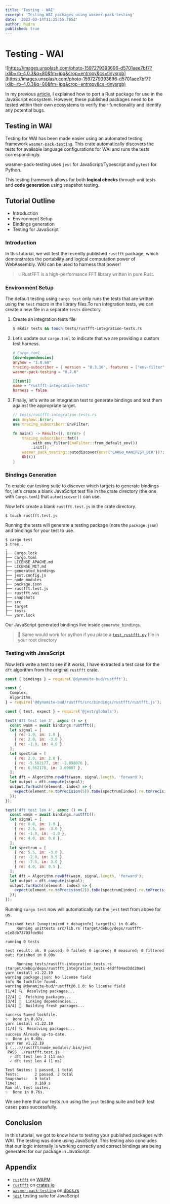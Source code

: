 ```yaml
---
title: 'Testing - WAI'
excerpt: 'Testing WAI packages using wasmer-pack-testing'
date: '2023-03-14T11:25:55.785Z'
author: Rudra
published: true
---
```


# Testing - WAI

![https://images.unsplash.com/photo-1597279393696-d5701aee7bf7?ixlib=rb-4.0.3&q=80&fm=jpg&crop=entropy&cs=tinysrgb](https://images.unsplash.com/photo-1597279393696-d5701aee7bf7?ixlib=rb-4.0.3&q=80&fm=jpg&crop=entropy&cs=tinysrgb)

In my previous [article](https://wasmer.io/posts/WAI-is-the-answer), I explained how to port a Rust package for use in the JavaScript ecosystem. However, these published packages need to be tested within their own ecosystems to verify their functionality and identify any potential bugs.

## Testing in WAI

Testing for WAI has been made easier using an automated testing framework [`wasmer-pack-testing`](https://crates.io/crates/wasmer-pack-testing). This crate automatically discovers the tests for available language configurations for WAI and runs the tests correspondingly.

wasmer-pack-testing uses `jest` for JavaScript/Typescript and `pytest` for Python.

This testing framework allows for both **logical checks** through unit tests and **code generation** using snapshot testing.

## Tutorial Outline

- Introduction
- Environment Setup
- Bindings generation
- Testing for JavaScript

### Introduction

In this tutorial, we will test the recently published `rustfft` package, which demonstrates the portability and logical computation power of WebAssembly. WAI can be used to harness that power!

> 💡 RustFFT is a high-performance FFT library written in pure Rust.

### Environment Setup

The default testing using `cargo test` only runs the tests that are written using the `test` macro in the library files.To run integration tests, we can create a new file in a separate `tests` directory.

1. Create an integration tests file

   ```bash
   $ mkdir tests && touch tests/rustfft-integration-tests.rs
   ```

2. Let’s update our `cargo.toml` to indicate that we are providing a custom test harness.

   ```toml
   # Cargo.toml
   [dev-dependencies]
   anyhow = "1.0.68"
   tracing-subscriber = { version = "0.3.16", features = ["env-filter"] }
   wasmer-pack-testing = "0.7.0"

   [[test]]
   name = "rustfft-integration-tests"
   harness = false
   ```

3. Finally, let's write an integration test to generate bindings and test them against the appropriate target.

   ```rust
   // tests/rustfft-integration-tests.rs
   use anyhow::Error;
   use tracing_subscriber::EnvFilter;

   fn main() -> Result<(), Error> {
       tracing_subscriber::fmt()
           .with_env_filter(EnvFilter::from_default_env())
           .init();
       wasmer_pack_testing::autodiscover(env!("CARGO_MANIFEST_DIR"))?;
       Ok(())
   }
   ```

### Bindings Generation

To enable our testing suite to discover which targets to generate bindings for, let's create a blank JavaScript test file in the crate directory (the one with `Cargo.toml`) that `autodiscover()` can use.

Now let’s create a blank `rustfft.test.js` in the crate directory.

```shell-session
$ touch rustfft.test.js
```

Running the tests will generate a testing package (note the `package.json`) and bindings for your test to use.

```shell-session
$ cargo test
$ tree .
.
├── Cargo.lock
├── Cargo.toml
├── LICENSE_APACHE.md
├── LICENSE_MIT.md
├── generated_bindings
├── jest.config.js
├── node_modules
├── package.json
├── rustfft.test.js
├── rustfft.wai
├── snapshots
├── src
├── target
├── tests
└── yarn.lock
```

Our JavaScript generated bindings live inside `generate_bindings`.

> 🐍 Same would work for python if you place a [`test_rustfft.py`](http://rustfft.test.py) file in your root directory

### Testing with JavaScript

Now let’s write a test to see if it works, I have extracted a test case for the `dft` algorithm from the original `rustfft` crate.

```javascript
const { bindings } = require('@dynamite-bud/rustfft');

const {
  Complex,
  Algorithm,
} = require('@dynamite-bud/rustfft/src/bindings/rustfft/rustfft.js');

const { test, expect } = require('@jest/globals');

test('dft test len 3', async () => {
  const wasm = await bindings.rustfft();
  let signal = [
    { re: 1.0, im: 1.0 },
    { re: 2.0, im: -3.0 },
    { re: -1.0, im: 4.0 },
  ];
  let spectrum = [
    { re: 2.0, im: 2.0 },
    { re: -5.562177, im: -2.098076 },
    { re: 6.562178, im: 3.09807 },
  ];
  let dft = Algorithm.newDft(wasm, signal.length, 'forward');
  let output = dft.compute(signal);
  output.forEach((element, index) => {
    expect(element.re.toPrecision(5)).toBe(spectrum[index].re.toPrecision(5));
  });
});

test('dft test len 4', async () => {
  const wasm = await bindings.rustfft();
  let signal = [
    { re: 0.0, im: 1.0 },
    { re: 2.5, im: -3.0 },
    { re: -1.0, im: -1.0 },
    { re: 4.0, im: 0.0 },
  ];
  let spectrum = [
    { re: 5.5, im: -3.0 },
    { re: -2.0, im: 3.5 },
    { re: -7.5, im: 3.0 },
    { re: 4.0, im: 0.5 },
  ];
  let dft = Algorithm.newDft(wasm, signal.length, 'forward');
  let output = dft.compute(signal);
  output.forEach((element, index) => {
    expect(element.re.toPrecision(2)).toBe(spectrum[index].re.toPrecision(2));
  });
});
```

Running `cargo test` now will automatically run the `jest` test from above for us.

```shell-session
Finished test [unoptimized + debuginfo] target(s) in 0.46s
     Running unittests src/lib.rs (target/debug/deps/rustfft-e1e8db73703fde9b)

running 0 tests

test result: ok. 0 passed; 0 failed; 0 ignored; 0 measured; 0 filtered out; finished in 0.00s

     Running tests/rustfft-integration-tests.rs (target/debug/deps/rustfft_integration_tests-44dff04ad3dd20ad)
yarn install v1.22.19
warning package.json: No license field
info No lockfile found.
warning @dynamite-bud/rustfft@0.1.0: No license field
[1/4] 🔍  Resolving packages...
[2/4] 🚚  Fetching packages...
[3/4] 🔗  Linking dependencies...
[4/4] 🔨  Building fresh packages...

success Saved lockfile.
✨  Done in 0.07s.
yarn install v1.22.19
[1/4] 🔍  Resolving packages...
success Already up-to-date.
✨  Done in 0.08s.
yarn run v1.22.19
$ (...)/rustfft/node_modules/.bin/jest
 PASS  ./rustfft.test.js
  ✓ dft test len 3 (11 ms)
  ✓ dft test len 4 (1 ms)

Test Suites: 1 passed, 1 total
Tests:       2 passed, 2 total
Snapshots:   0 total
Time:        0.169 s
Ran all test suites.
✨  Done in 0.76s.

```

We see here that our tests run using the `jest` testing suite and both test cases pass successfully.

## Conclusion

In this tutorial, we got to know how to testing your published packages with WAI. The testing was done using JavaScript. This testing also concludes that our logic internally is working correctly and correct bindings are being generated for our package in JavaScript.

## Appendix

- [`rustfft`](https://wapm.io/dynamite-bud/rustfft) on [WAPM](https://wapm.io)
- [`rustfft`](https://crates.io/crates/rustfft) on [crates.io](https://crates.io)
- [`wasmer-pack-testing`](https://docs.rs/wasmer-pack-testing/latest/wasmer_pack_testing/) on [docs.rs](https://docs.rs)
- [`jest`](https://jestjs.io/) testing suite for JavaScript
